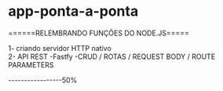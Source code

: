 # app-ponta-a-ponta

======RELEMBRANDO FUNÇÕES DO NODE.JS=====

1- criando servidor HTTP nativo
<br/>
2- API REST
  -Fastfy
  -CRUD 
   / ROTAS
   / REQUEST BODY
   / ROUTE PARAMETERS
    











-----------------50% 
